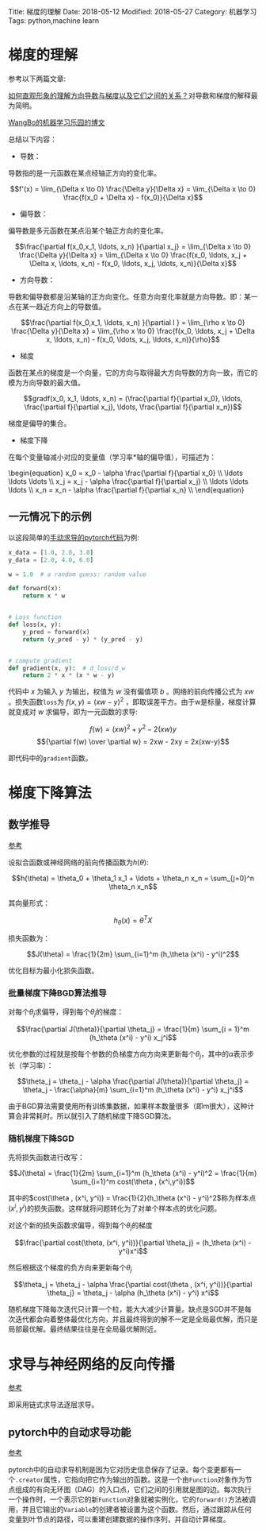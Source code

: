 Title: 梯度的理解
Date: 2018-05-12
Modified: 2018-05-27
Category: 机器学习
Tags: python,machine learn

# 梯度的理解

参考以下两篇文章:

[如何直观形象的理解方向导数与梯度以及它们之间的关系？](https://www.zhihu.com/question/36301367)对导数和梯度的解释最为简明。

[WangBo的机器学习乐园的博文](https://blog.csdn.net/walilk/article/details/50978864)

总结以下内容：

- 导数：

导数指的是一元函数在某点经轴正方向的变化率。

$$f'(x) = \lim_{\Delta x \to 0} \frac{\Delta y}{\Delta x} = \lim_{\Delta x \to 0} \frac{f(x_0 + \Delta x) - f(x_0)}{\Delta x}$$

- 偏导数：

偏导数是多元函数在某点沿某个轴正方向的变化率。

$$\frac{\partial f(x_0,x_1, \ldots, x_n) }{\partial x_j} = \lim_{\Delta x \to 0} \frac{\Delta y}{\Delta x} = \lim_{\Delta x \to 0} \frac{f(x_0, \ldots, x_j + \Delta x, \ldots, x_n) - f(x_0, \ldots, x_j, \ldots, x_n)}{\Delta x}$$

- 方向导数：

导数和偏导数都是沿某轴的正方向变化。任意方向变化率就是方向导数。即：某一点在某一趋近方向上的导数值。

$$\frac{\partial f(x_0,x_1, \ldots, x_n) }{\partial l } = \lim_{\rho x \to 0} \frac{\Delta y}{\Delta x} = \lim_{\rho x \to 0} \frac{f(x_0, \ldots, x_j + \Delta x, \ldots, x_n) - f(x_0, \ldots, x_j, \ldots, x_n)}{\rho}$$


- 梯度

函数在某点的梯度是一个向量，它的方向与取得最大方向导数的方向一致，而它的模为方向导数的最大值。

$$gradf(x_0, x_1, \ldots, x_n) = (\frac{\partial f}{\partial x_0}, \ldots, \frac{\partial f}{\partial x_j}, \ldots, \frac{\partial f}{\partial x_n})$$

梯度是偏导的集合。

- 梯度下降

在每个变量轴减小对应的变量值（学习率*轴的偏导值），可描述为：

\begin{equation} 
x_0 = x_0 - \alpha \frac{\partial f}{\partial x_0} \\\\
\ldots \ldots \ldots \\\\
x_j = x_j - \alpha \frac{\partial f}{\partial x_j} \\\\
\ldots \ldots \ldots \\\\
x_n = x_n - \alpha \frac{\partial f}{\partial x_n} \\\\
\end{equation}

## 一元情况下的示例

以这段简单的[手动求导的pytorch代码](https://github.com/hunkim/PyTorchZeroToAll/blob/master/02_manual_gradient.py)为例:
```python
x_data = [1.0, 2.0, 3.0]
y_data = [2.0, 4.0, 6.0]

w = 1.0  # a random guess: random value

def forward(x):
    return x * w


# Loss function
def loss(x, y):
    y_pred = forward(x)
    return (y_pred - y) * (y_pred - y)


# compute gradient
def gradient(x, y):  # d_loss/d_w
    return 2 * x * (x * w - y)
```

代码中 $x$ 为输入 $y$ 为输出，权值为 $w$ 没有偏值项 $b$ 。网络的前向传播公式为 $xw$ 。损失函数`loss`为 $f(x,y) = (xw -y)^2$ ，即取误差平方。由于w是标量，梯度计算就变成对 $w$ 求偏导，即为一元函数的求导:

$$f(w) = (xw)^2 + y^2 - 2(xw)y$$
$${\partial f(w) \over \partial w} = 2xw - 2xy = 2x(xw-y)$$

即代码中的`gradient`函数。

# 梯度下降算法

## 数学推导

[参考](https://blog.csdn.net/yhao2014/article/details/51554910)

设拟合函数或神经网络的前向传播函数为$h(\theta)$:

$$h(\theta) = \theta_0 + \theta_1 x_1 + \ldots + \theta_n x_n = \sum_{j=0}^n \theta_n x_n$$

其向量形式：

$$h_\theta (x) = \theta^T X$$

损失函数为：

$$J(\theta) = \frac{1}{2m} \sum_{i=1}^m (h_\theta (x^i) - y^i)^2$$

优化目标为最小化损失函数。

### 批量梯度下降BGD算法推导

对每个$\theta_j$求偏导，得到每个$\theta_j$的梯度：

$$\frac{\partial J(\theta)}{\partial \theta_j} = \frac{1}{m} \sum_{i = 1}^m (h_\theta (x^i) - y^i) x_j^i$$

优化参数的过程就是按每个参数的负梯度方向方向来更新每个$\theta_j$，其中的$\alpha$表示步长（学习率）：

$$\theta_j = \theta_j - \alpha \frac{\partial J(\theta)}{\partial \theta_j} = \theta_j - \frac{\alpha}{m} \sum_{i=1}^m (h_\theta (x^i) - y^i) x_j^i$$

由于BGD算法需要使用所有训练集数据，如果样本数量很多（即m很大），这种计算会非常耗时。所以就引入了随机梯度下降SGD算法。

### 随机梯度下降SGD

先将损失函数进行改写：

$$J(\theta) = \frac{1}{2m} \sum_{i=1}^m (h_\theta (x^i) - y^i)^2 = \frac{1}{m} \sum_{i=1}^m cost(\theta , (x^i,y^i))$$

其中的$cost(\theta , (x^i, y^i)) = \frac{1}{2}(h_\theta (x^i) - y^i)^2$称为样本点$(x^i, y^i)$的损失函数。这样就将问题转化为了对单个样本点的优化问题。

对这个新的损失函数求偏导，得到每个$\theta_j$的梯度

$$\frac{\partial cost(\theta, (x^i, y^i))}{\partial \theta_j} = (h_\theta (x^i) - y^i)x^i$$

然后根据这个梯度的负方向来更新每个$\theta_j$

$$\theta_j = \theta_j - \alpha \frac{\partial cost(\theta , (x^i, y^i))}{\partial \theta_j} = \theta_j - \alpha (h_\theta (x^i) - y^i) x^i$$

随机梯度下降每次迭代只计算一个柆，能大大减少计算量。缺点是SGD并不是每次迭代都会向着整体最优化方向，并且最终得到的解不一定是全局最优解，而只是局部最优解。最终结果往往是在全局最优解附近。

# 求导与神经网络的反向传播

[参考](https://www.cnblogs.com/charlotte77/p/5629865.html)

即采用链式求导法逐层求导。

## pytorch中的自动求导功能

[参考](https://blog.csdn.net/manong_wxd/article/details/78734358)

pytorch中的自动求导机制是因为它对历史信息保存了记录。每个变更都有一个`.creator`属性，它指向把它作为输出的函数。这是一个由`Function`对象作为节点组成的有向无环图（DAG）的入口点，它们之间的引用就是图的边。每次执行一个操作时，一个表示它的新`Function`对象就被实例化，它的`forward()`方法被调用，并且它输出的`Variable`的创建者被设置为这个函数。然后，通过跟踪从任何变量到叶节点的路径，可以重建创建数据的操作序列，并自动计算梯度。




